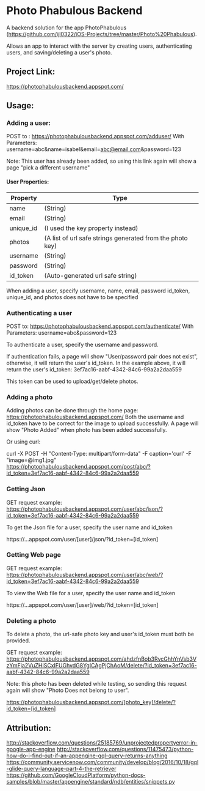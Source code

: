 # Photo Phabulous Backend

A backend solution for the app PhotoPhabulous (https://github.com/ijl0322/iOS-Projects/tree/master/Photo%20Phabulous).

Allows an app to interact with the server by creating users, authenticating users, and saving/deleting a user's photo.

## Project Link: 
https://photophabulousbackend.appspot.com/

## Usage: 

### Adding a user: 
POST to : https://photophabulousbackend.appspot.com/adduser/
With Parameters: username=abc&name=isabel&email=abc@email.com&password=123

Note: This user has already been added, so using this link again will show a page "pick a different username"

#### User Properties: 

|Property                    |Type                                                      | 
|----------------------------|----------------------------------------------------------|
|name                        |(String)                                                  |
|email                       |(String)                                                  | 
|unique_id                   |(I used the key property instead)                         |
|photos                      |(A list of url safe strings generated from the photo key) |
|username                    |(String)                                                  |
|password                    |(String)                                                  |
|id_token                    |(Auto-generated url safe string)

When adding a user, specify username, name, email, password
id_token, unique_id, and photos does not have to be specified

### Authenticating a user

POST to: https://photophabulousbackend.appspot.com/authenticate/
With Parameters: username=abc&password=123

To authenticate a user, specify the username and password.

If authentication fails, a page will show "User/password pair does not exist", otherwise, it will return the user's id_token.
In the example above, it will return the user's id_token: 3ef7ac16-aabf-4342-84c6-99a2a2daa559

This token can be used to upload/get/delete photos.

### Adding a photo

Adding photos can be done through the home page: https://photophabulousbackend.appspot.com/
Both the username and id_token have to be correct for the image to upload successfully.
A page will show "Photo Added" when photo has been added successfully.

Or using curl:

curl -X POST -H "Content-Type: multipart/form-data" -F caption='curl' -F "image=@img1.jpg" https://photophabulousbackend.appspot.com/post/abc/?id_token=3ef7ac16-aabf-4342-84c6-99a2a2daa559

### Getting Json 
GET request example: https://photophabulousbackend.appspot.com/user/abc/json/?id_token=3ef7ac16-aabf-4342-84c6-99a2a2daa559

To get the Json file for a user, specify the user name and id_token

https://...appspot.com/user/[user]/json/?id_token=[id_token]

### Getting Web page
GET request example: https://photophabulousbackend.appspot.com/user/abc/web/?id_token=3ef7ac16-aabf-4342-84c6-99a2a2daa559

To view the Web file for a user, specify the user name and id_token

https://...appspot.com/user/[user]/web/?id_token=[id_token]

### Deleting a photo
To delete a photo, the url-safe photo key and user's id_token must both be provided. 

GET request example: https://photophabulousbackend.appspot.com/ahdzfnBob3RvcGhhYnVsb3VzYmFja2VuZHISCxIFUGhvdG8YgICAgPjChAoM/delete/?id_token=3ef7ac16-aabf-4342-84c6-99a2a2daa559

Note: this photo has been deleted while testing, so sending this request again will show "Photo Does not belong to user".

https://photophabulousbackend.appspot.com/[photo_key]/delete/?id_token=[id_token]


## Attribution: 

http://stackoverflow.com/questions/25185769/unprojectedpropertyerror-in-google-app-engine
http://stackoverflow.com/questions/11475473/python-how-do-i-find-out-if-an-appengine-gql-query-returns-anything
https://community.servicenow.com/community/develop/blog/2016/10/18/gql-glide-query-language-part-4-the-retriever
https://github.com/GoogleCloudPlatform/python-docs-samples/blob/master/appengine/standard/ndb/entities/snippets.py
